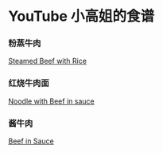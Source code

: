 # YouTube 小高姐的食谱

### 粉蒸牛肉  
[Steamed Beef with Rice](Xiaogaojie-SteamedBeefwithRice.md)
### 红烧牛肉面 
[Noodle with Beef in sauce](Xiaogaojie-NoodleWithBeef.md)
### 酱牛肉
[Beef in Sauce](Xiaogaojie-SaucedBeef.md)
